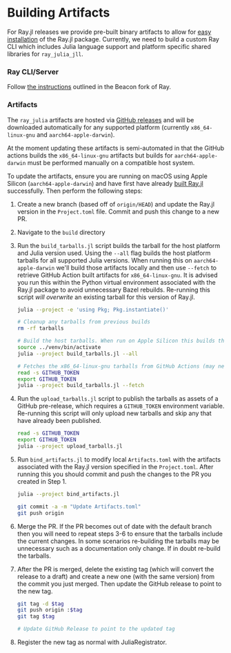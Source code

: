 # Building Artifacts

For Ray.jl releases we provide pre-built binary artifacts to allow for [easy installation](./installation.md) of the Ray.jl package. Currently, we need to build a custom Ray CLI which includes Julia language support and platform specific shared libraries for `ray_julia_jll`.

### Ray CLI/Server

Follow [the instructions](https://github.com/beacon-biosignals/ray/blob/beacon-main/python/README-building-wheels.md) outlined in the Beacon fork of Ray.

### Artifacts

The `ray_julia` artifacts are hosted via [GitHub releases](https://github.com/beacon-biosignals/Ray.jl/releases) and will be downloaded automatically for any supported platform (currently `x86_64-linux-gnu` and `aarch64-apple-darwin`).

At the moment updating these artifacts is semi-automated in that the GitHub actions builds the `x86_64-linux-gnu` artifacts but builds for `aarch64-apple-darwin` must be performed manually on a compatible host system.

To update the artifacts, ensure you are running on macOS using Apple Silicon (`aarch64-apple-darwin`) and have first have already [built Ray.jl](./developer-guide.md#build-rayjl) successfully. Then perform the following steps:

1. Create a new branch (based off of `origin/HEAD`) and update the Ray.jl version in the `Project.toml` file. Commit and push this change to a new PR.

2. Navigate to the `build` directory

3. Run the `build_tarballs.jl` script builds the tarball for the host platform and Julia version used. Using the `--all` flag builds the host platform tarballs for all supported Julia versions. When running this on `aarch64-apple-darwin` we'll build those artifacts locally and then use `--fetch` to retrieve GitHub Action built artifacts for `x86_64-linux-gnu`. It is advised you run this within the Python virtual environment associated with the Ray.jl package to avoid unnecessary Bazel rebuilds. Re-running this script _will overwrite_ an existing tarball for this version of Ray.jl.

   ```sh
   julia --project -e 'using Pkg; Pkg.instantiate()'

   # Cleanup any tarballs from previous builds
   rm -rf tarballs

   # Build the host tarballs. When run on Apple Silicon this builds the aarch64-apple-darwin tarballs
   source ../venv/bin/activate
   julia --project build_tarballs.jl --all

   # Fetches the x86_64-linux-gnu tarballs from GitHub Actions (may need to wait)
   read -s GITHUB_TOKEN
   export GITHUB_TOKEN
   julia --project build_tarballs.jl --fetch
   ```

4. Run the `upload_tarballs.jl` script to publish the tarballs as assets of a GitHub pre-release, which requires a `GITHUB_TOKEN` environment variable. Re-running this script will only upload new tarballs and skip any that have already been published.

   ```sh
   read -s GITHUB_TOKEN
   export GITHUB_TOKEN
   julia --project upload_tarballs.jl
   ```

5. Run `bind_artifacts.jl` to modify local `Artifacts.toml` with the artifacts associated with the Ray.jl version specified in the `Project.toml`. After running this you should commit and push the changes to the PR you created in Step 1.

   ```sh
   julia --project bind_artifacts.jl

   git commit -a -m "Update Artifacts.toml"
   git push origin
   ```

6. Merge the PR. If the PR becomes out of date with the default branch then you will need to repeat steps 3-6 to ensure that the tarballs include the current changes. In some scenarios re-building the tarballs may be unnecessary such as a documentation only change. If in doubt re-build the tarballs.

7. After the PR is merged, delete the existing tag (which will convert the release to a draft) and create a new one (with the same version) from the commit you just merged. Then update the GitHub release to point to the new tag.

   ```sh
   git tag -d $tag
   git push origin :$tag
   git tag $tag

   # Update GitHub Release to point to the updated tag
   ```

8. Register the new tag as normal with JuliaRegistrator.
